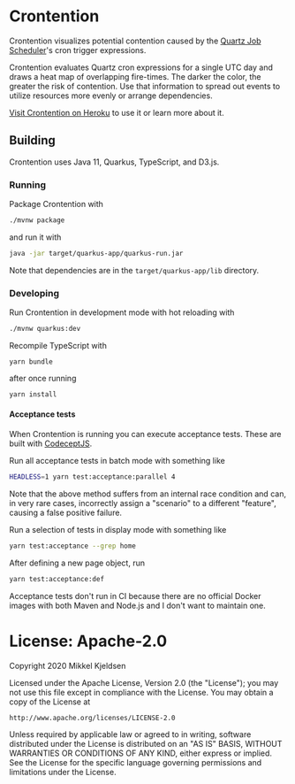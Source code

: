# Crontention

Crontention visualizes potential contention caused by the
[Quartz Job Scheduler][url-quartz]'s cron trigger expressions.

Crontention evaluates Quartz cron expressions for a single UTC day and draws a
heat map of overlapping fire-times. The darker the color, the greater the risk
of contention. Use that information to spread out events to utilize resources
more evenly or arrange dependencies.

[Visit Crontention on Heroku][url-deploy] to use it or learn more about it.

## Building

Crontention uses Java 11, Quarkus, TypeScript, and D3.js.

### Running

Package Crontention with

```sh
./mvnw package
```

and run it with

```sh
java -jar target/quarkus-app/quarkus-run.jar
```

Note that dependencies are in the `target/quarkus-app/lib` directory.

### Developing

Run Crontention in development mode with hot reloading with

```sh
./mvnw quarkus:dev
```

Recompile TypeScript with

```shell script
yarn bundle
```

after once running

```sh
yarn install
```

#### Acceptance tests

When Crontention is running you can execute acceptance tests. These are built
with [CodeceptJS][url-codeceptjs].

Run all acceptance tests in batch mode with something like

```sh
HEADLESS=1 yarn test:acceptance:parallel 4
```

Note that the above method suffers from an internal race condition and can, in
very rare cases, incorrectly assign a "scenario" to a different "feature",
causing a false positive failure.

Run a selection of tests in display mode with something like

```sh
yarn test:acceptance --grep home
```

After defining a new page object, run

```sh
yarn test:acceptance:def
```

Acceptance tests don't run in CI because there are no official Docker images
with both Maven and Node.js and I don't want to maintain one.

# License: Apache-2.0

Copyright 2020 Mikkel Kjeldsen

Licensed under the Apache License, Version 2.0 (the "License");
you may not use this file except in compliance with the License.
You may obtain a copy of the License at

    http://www.apache.org/licenses/LICENSE-2.0

Unless required by applicable law or agreed to in writing, software
distributed under the License is distributed on an "AS IS" BASIS,
WITHOUT WARRANTIES OR CONDITIONS OF ANY KIND, either express or implied.
See the License for the specific language governing permissions and
limitations under the License.

[url-codeceptjs]: https://codecept.io/
[url-deploy]: https://crontention.herokuapp.com/
[url-quartz]: https://www.quartz-scheduler.org/
